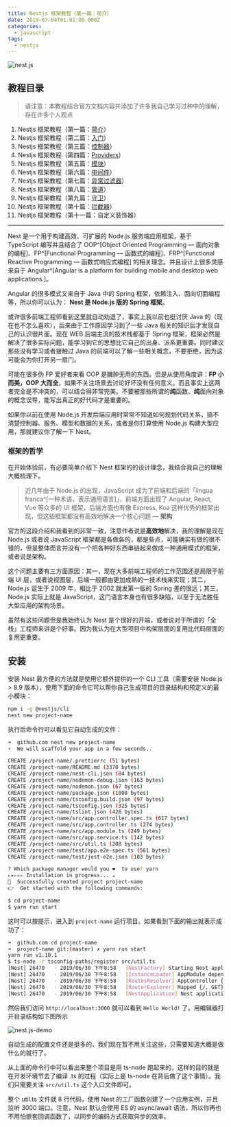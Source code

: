 ```yaml
---
title: Nestjs 框架教程（第一篇：简介）
date: 2019-07-04T01:01:00.000Z
categories:
  - javascript
tags:
  - nestjs
---
```


![nest.js](https://i.loli.net/2019/06/30/5d185dfb87f5e21948.png)

## 教程目录

> 请注意：本教程结合官方文档内容并添加了许多我自己学习过种中的理解，存在许多个人观点

1. Nestjs 框架教程（第一篇：[简介](/nestjs-framework-tutorial-1)）
2. Nestjs 框架教程（第二篇：[入门](/nestjs-framework-tutorial-2)）
3. Nestjs 框架教程（第三篇：[控制器](/nestjs-framework-tutorial-3)）
4. Nestjs 框架教程（第四篇：[Providers](/nestjs-framework-tutorial-4)）
5. Nestjs 框架教程（第五篇：[模块](/nestjs-framework-tutorial-5)）
6. Nestjs 框架教程（第六篇：[中间件](/nestjs-framework-tutorial-6)）
7. Nestjs 框架教程（第七篇：[异常过滤器](/nestjs-framework-tutorial-7)）
8. Nestjs 框架教程（第八篇：[管道](/nestjs-framework-tutorial-8)）
9. Nestjs 框架教程（第九篇：[守卫](/nestjs-framework-tutorial-9)）
10. Nestjs 框架教程（第十篇：[拦截器](/nestjs-framework-tutorial-10)）
11. Nestjs 框架教程（第十一篇：自定义装饰器）

---

Nest 是一个用于构建高效、可扩展的 Node.js 服务端应用框架，基于 TypeScript 编写并且结合了 OOP^[Object Oriented Programming — 面向对象的编程]、FP^[Functional Programming — 函数式的编程]、FRP^[Functional Reactive Programming — 函数式响应式编程] 的相关理念。并且设计上很多灵感来自于 Angular^[Angular is a platform for building mobile and desktop web applications.]。

Angular 的很多模式又来自于 Java 中的 Spring 框架，依赖注入、面向切面编程等，所以你可以认为： **Nest 是 Node.js 版的 Spring 框架**。

或许很多前端工程师看到这里就自动劝退了，事实上我以前也挺讨厌 Java 的（现在也不怎么喜欢），后来由于工作原因学习到了一些 Java 相关的知识后才发现自己的认识很片面。现在 WEB 后端主流的技术栈都基于 Spring 框架，框架必然是解决了很多实际问题，能学习到它的思想比它自己的出身、派系更重要。同时建议那些没有学习或者接触过 Java 的前端可以了解一些相关概念，不要拒绝，因为这可能会为你打开另一扇门。

可能在很多伪 FP 爱好者来看 OOP 是臃肿无用的东西。但是从使用角度讲：**FP 小而美，OOP 大而全**，如果不关注场景去讨论好坏没有任何意义。而且事实上这两者完全是不冲突的，可以结合得非常完美。不要被那些所谓的**纯**函数、**纯**面向对象的概念误导，能写出真正的好代码才是重要的。

如果你以前在使用 Node.js 开发后端应用时常常不知道如何规划代码关系，搞不清楚控制器、服务、模型和数据的关系，或者是你打算使用 Node.js 构建大型应用，那就建议你了解一下 Nest。

### 框架的哲学

在开始体验前，有必要简单介绍下 Nest 框架的的设计理念，我结合我自己的理解大概梳理下。

> 近几年由于 Node.js 的出现，JavaScript 成为了前端和后端的「lingua franca^[一种术语，表示通用语言]」，前端方面出现了 Angular, React, Vue 等众多的 UI 框架，后端方面也有像 Express, Koa 这样优秀的框架出现，但这些框架都没有高效地解决一个核心问题 — **架构**

官方的这段介绍和我看到的非常一致，注意作者说是**高效地**解决，我的理解是现在 Node.js 或者说 JavaScript 框架都是各做各的，都是些点，可能确实有做的很不错的，但是整体而言并没有一个把各种好东西串链起来做成一种通用模式的框架，或者说是架构。

这个问题主要有三方面原因：其一，现在大多前端工程师的工作范围还是局限于前端 UI 层，或者说视图层，后端一般都由更加成熟的一技术栈来实现；其二，Node.js 诞生于 2009 年，相比于 2002 就发第一版的 Spring 差的很远；其三，Node.js 实际上就是 JavaScript，这门语言本身也有很多缺陷，以至于无法胜任大型应用的架构场景。

虽然有这些问题但是我始终认为 Nest 是个很好的开端，或者说对于所谓的「全栈」工程师来讲是个好事。因为我认为在大型项目中构架层面的复用比代码层面的复用更重要。

## 安装

安装 Nest 最方便的方法就是使用它额外提供的一个 CLI 工具（需要安装 Node.js > 8.9 版本），使用下面的命令它可以帮你自己生成项目的目录结构和预定义的最小模块：

```bash
npm i -g @nestjs/cli
nest new project-name
```

执行后命令行可以看见它自动生成的文件：

```bash
➜  github.com nest new project-name
⚡  We will scaffold your app in a few seconds..

CREATE /project-name/.prettierrc (51 bytes)
CREATE /project-name/README.md (3370 bytes)
CREATE /project-name/nest-cli.json (84 bytes)
CREATE /project-name/nodemon-debug.json (163 bytes)
CREATE /project-name/nodemon.json (67 bytes)
CREATE /project-name/package.json (1808 bytes)
CREATE /project-name/tsconfig.build.json (97 bytes)
CREATE /project-name/tsconfig.json (325 bytes)
CREATE /project-name/tslint.json (426 bytes)
CREATE /project-name/src/app.controller.spec.ts (617 bytes)
CREATE /project-name/src/app.controller.ts (274 bytes)
CREATE /project-name/src/app.module.ts (249 bytes)
CREATE /project-name/src/app.service.ts (142 bytes)
CREATE /project-name/src/util.ts (208 bytes)
CREATE /project-name/test/app.e2e-spec.ts (561 bytes)
CREATE /project-name/test/jest-e2e.json (183 bytes)

? Which package manager would you ❤️  to use? yarn
▹▸▹▹▹ Installation in progress... ☕
🚀  Successfully created project project-name
👉  Get started with the following commands:

$ cd project-name
$ yarn run start
```

这时可以按提示，进入到 `project-name` 运行项目。如果看到下面的输出就表示成功了：

```bash
➜  github.com cd project-name
➜  project-name git:(master) ✗ yarn run start
yarn run v1.10.1
$ ts-node -r tsconfig-paths/register src/util.ts
[Nest] 26470   - 2019/06/30 下午8:58   [NestFactory] Starting Nest application...
[Nest] 26470   - 2019/06/30 下午8:58   [InstanceLoader] AppModule dependencies initialized +11ms
[Nest] 26470   - 2019/06/30 下午8:58   [RoutesResolver] AppController {/}: +5ms
[Nest] 26470   - 2019/06/30 下午8:58   [RouterExplorer] Mapped {/, GET} route +3ms
[Nest] 26470   - 2019/06/30 下午8:58   [NestApplication] Nest application successfully started +3ms
```

然后我们访问 `http://localhost:3000` 就可以看到 `Hello World!` 了。用编辑器打开目录结构如下图所示

![nest.js-demo](https://i.loli.net/2019/06/30/5d18b3033825c45837.png)

自动生成的配置文件还是挺多的，我们现在暂不用关注这些，只需要知道大概是做什么的就行了。

从上面的命令行中可以看出来整个项目是用 ts-node 跑起来的，这样的目的就是在开发环境节去了编译 .ts 的过程（实际上是 ts-node 在背后做了这个事情）。我们只需要关注 `src/util.ts` 这个入口文件即可。

整个 util.ts 文件就 8 行代码，使用 Nest 的工厂函数创建了一个应用实例，并且监听 3000 端口。注意，Nest 默认会使用 ES 的 async/await 语法，所以你再也不用怕嵌套回调函数了，以同步的编码方式获取异步的效率。

